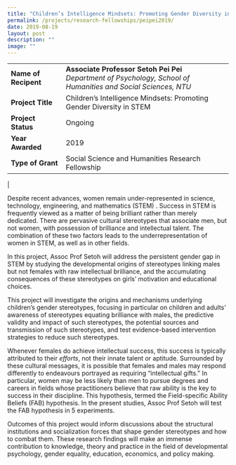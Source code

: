 ```yaml
---
title: "Children’s Intelligence Mindsets: Promoting Gender Diversity in STEM"
permalink: /projects/research-fellowships/peipei2019/
date: 2019-08-19
layout: post
description: ""
image: ""
---
```

|  |  |
|---|---|
| **Name of Recipent** | **Associate Professor Setoh Pei Pei**<br>_Department of Psychology, School of Humanities and Social Sciences, NTU_ |
| **Project Title** | Children’s Intelligence Mindsets: Promoting Gender Diversity in STEM |
| **Project Status** | Ongoing |
| **Year Awarded** | 2019 |
| **Type of Grant** | Social Science and Humanities Research Fellowship |
|

Despite recent advances, women remain under-represented in science, technology, engineering, and mathematics (STEM) . Success in STEM is frequently viewed as a matter of being brilliant rather than merely dedicated. There are pervasive cultural stereotypes that associate men, but not women, with possession of brilliance and intellectual talent. The combination of these two factors leads to the underrepresentation of women in STEM, as well as in other fields.

In this project, Assoc Prof Setoh will address the persistent gender gap in STEM by studying the developmental origins of stereotypes linking males but not females with raw intellectual brilliance, and the accumulating consequences of these stereotypes on girls’ motivation and educational choices.

This project will investigate the origins and mechanisms underlying children’s gender stereotypes, focusing in particular on children and adults’ awareness of stereotypes equating brilliance with males, the predictive validity and impact of such stereotypes, the potential sources and transmission of such stereotypes, and test evidence-based intervention strategies to reduce such stereotypes.

Whenever females do achieve intellectual success, this success is typically attributed to their&nbsp;_efforts_, not their innate talent or aptitude. Surrounded by these cultural messages, it is possible that females and males may respond differently to endeavours portrayed as requiring “intellectual gifts.” In particular, women may be less likely than men to pursue degrees and careers in fields whose practitioners believe that raw ability is the key to success in their discipline. This hypothesis, termed the Field-specific Ability Beliefs (FAB) hypothesis.&nbsp;In the present studies, Assoc Prof Setoh will test the FAB hypothesis in 5 experiments.

Outcomes of this project would inform discussions about the structural institutions and socialization forces that shape gender stereotypes and how to combat them. These research findings will make an immense contribution to knowledge, theory and practice in the field of developmental psychology, gender equality, education, economics, and policy making.